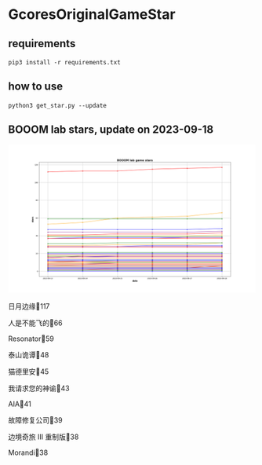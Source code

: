# GcoresOriginalGameStar

## requirements
```
pip3 install -r requirements.txt
```

## how to use
```
python3 get_star.py --update
```

## BOOOM lab stars, update on 2023-09-18 
<div align='center'>
<img src=./stars.png alt='BOOOM lab stars' style='width:1000px;height:auto;'>
</div>

日月边缘🌟117

人是不能飞的🌟66

Resonator🌟59

泰山诡谭🌟48

猫德里安🌟45

我请求您的神谕🌟43

AIA🌟41

故障修复公司🌟39

边境奇旅 III 重制版🌟38

Morandi🌟38

